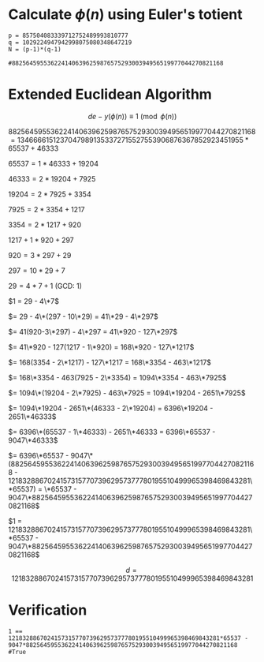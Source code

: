 # Calculate $\phi(n)$ using Euler's totient
```
p = 857504083339712752489993810777
q = 1029224947942998075080348647219
N = (p-1)*(q-1)

#882564595536224140639625987657529300394956519977044270821168
```

# Extended Euclidean Algorithm
$$de - y(\phi(n)) \equiv 1 \pmod{\phi(n)}$$

$882564595536224140639625987657529300394956519977044270821168 = 13466661512370479891353372715527553906876367852923451955*65537 + 46333$

$65537 = 1*46333 + 19204$

$46333 = 2*19204 + 7925$

$19204 = 2*7925 + 3354$

$7925 = 2*3354 + 1217$

$3354 = 2*1217 + 920$

$1217 + 1*920 + 297$

$920 = 3*297 + 29$

$297 = 10*29 + 7$

$29 = 4*7 + 1$ (GCD: 1)

$1 = 29 - 4\*7$

$= 29 - 4\*(297 - 10\*29) = 41\*29 - 4\*297$

$= 41(920-3\*297) - 4\*297 = 41\*920 - 127\*297$

$= 41\*920 - 127(1217 - 1\*920) = 168\*920 - 127\*1217$

$= 168(3354 - 2\*1217) - 127\*1217 = 168\*3354 - 463\*1217$

$= 168\*3354 - 463(7925 - 2\*3354) = 1094\*3354 - 463\*7925$

$= 1094\*(19204 - 2\*7925) - 463\*7925 = 1094\*19204 - 2651\*7925$

$= 1094\*19204 - 2651\*(46333 - 2\*19204) = 6396\*19204 - 2651\*46333$

$= 6396\*(65537 - 1\*46333) - 2651\*46333 = 6396\*65537 - 9047\*46333$

$= 6396\*65537 - 9047\*(882564595536224140639625987657529300394956519977044270821168 - 121832886702415731577073962957377780195510499965398469843281\*65537) = \*65537 - 9047\*882564595536224140639625987657529300394956519977044270821168$

$1 = 121832886702415731577073962957377780195510499965398469843281\*65537 - 9047\*882564595536224140639625987657529300394956519977044270821168$

$$d = 121832886702415731577073962957377780195510499965398469843281$$

# Verification
```
1 == 121832886702415731577073962957377780195510499965398469843281*65537 - 9047*882564595536224140639625987657529300394956519977044270821168
#True
```
